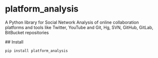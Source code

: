 # platform_analysis
A Python library for Social Network Analysis of online collaboration platforms and tools like Twitter, YouTube and Git, Hg, SVN, GitHub, GitLab, BitBucket repositories

## Install

`pip install platform_analysis`